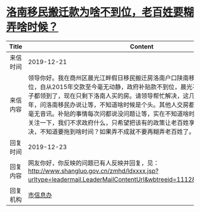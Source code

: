 # <a href="http://www.shangluo.gov.cn/zmhd/ldxxxx.jsp?urltype=leadermail.LeaderMailContentUrl&wbtreeid=1112&leadermailid=5615">洛南移民搬迁款为啥不到位，老百姓要糊弄啥时候？</a>
| Title |                                                                                                                             Content                                                                                                                             |
|:-----:|-----------------------------------------------------------------------------------------------------------------------------------------------------------------------------------------------------------------------------------------------------------------|
| 来信时间  | 2019-12-21                                                                                                                                                                                                                                                      |
| 来信内容  | 领导你好。我在商州区晨光江畔假日移民搬迁房洛南户口陕南移民搬迁款为啥还不到位，自从2015年交款至今毫无动静，政府补贴款不到位，晨光不交房，其他县区的房子都领到了，现在只剩下洛南人买的房。请领导帮忙解决，这几年买房移民手续办了几年，问洛南移民办说让等，不知道啥时候是个头。其他人交房都住了快一年了，我们的毫无音讯。补贴的事情每次问都说没问题让等，实在不知道啥时候可以。请领导们抽空关注一下，我们不求政府什么，只希望把该有的政策让老百姓享用到。迟迟得不到解决，不知道要拖到啥时间？如果弄不成就不要再糊弄老百姓了。 |
| 回复时间  | 2019-12-23                                                                                                                                                                                                                                                      |
| 回复内容  | 网友你好，你反映的问题已有人反映并回复，见：http://www.shangluo.gov.cn/zmhd/ldxxxx.jsp?urltype=leadermail.LeaderMailContentUrl&wbtreeid=1112&leadermailid=5483。                                                                                                                       |
| 回复机构  | <a href="../../category/agencies/市信息办.md">市信息办</a>                                                                                                                                                                                                              |